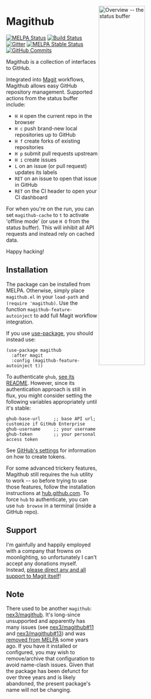 <a href="screenshots.md"><img align="right" src="https://github.com/vermiculus/magithub/raw/master/images/status.png" width="50%" alt="Overview -- the status buffer"/></a>

# Magithub

[![MELPA Status](http://melpa.milkbox.net/packages/magithub-badge.svg)](http://melpa.milkbox.net/#/magithub)
[![Build Status](https://travis-ci.org/vermiculus/magithub.svg?branch=master)](https://travis-ci.org/vermiculus/magithub)
[![Gitter](https://badges.gitter.im/vermiculus/magithub.svg)](https://gitter.im/vermiculus/magithub)
[![MELPA Stable Status](http://melpa-stable.milkbox.net/packages/magithub-badge.svg)](http://melpa-stable.milkbox.net/#/magithub)
[![GitHub Commits](https://img.shields.io/github/commits-since/vermiculus/magithub/0.1.2.svg)]()

Magithub is a collection of interfaces to GitHub.

Integrated into [Magit][magit] workflows, Magithub allows easy GitHub
repository management.  Supported actions from the status buffer
include:

 - `H H` open the current repo in the browser
 - `H c` push brand-new local repositories up to GitHub
 - `H f` create forks of existing repositories
 - `H p` submit pull requests upstream
 - `H i` create issues
 - `L` on an issue (or pull request) updates its labels
 - `RET` on an issue to open that issue in GitHub
 - `RET` on the CI header to open your CI dashboard

For when you're on the run, you can set `magithub-cache` to `t` to
activate 'offline mode' (or use `H O` from the status buffer).  This
will inhibit all API requests and instead rely on cached data.

Happy hacking!

## Installation

The package can be installed from MELPA.  Otherwise, simply place
`magithub.el` in your `load-path` and `(require 'magithub)`.  Use the
function `magithub-feature-autoinject` to add full Magit workflow
integration.

If you use [use-package][gh-use-package], you should instead use:

```elisp
(use-package magithub
  :after magit
  :config (magithub-feature-autoinject t))
```

To authenticate `ghub`, [see its README][ghub].  However, since its
authentication approach is still in flux, you might consider setting
the following variables appropriately until it's stable:
```elisp
ghub-base-url     ;; base API url; customize if GitHub Enterprise
ghub-username     ;; your username
ghub-token        ;; your personal access token
```
See [GitHub's settings][token] for information on how to create tokens.

For some advanced trickery features, Magithub still requires the `hub`
utility to work -- so before trying to use those features, follow the
installation instructions at [hub.github.com][hub].  To force `hub` to
authenticate, you can use `hub browse` in a terminal (inside a GitHub
repo).

## Support

I'm gainfully and happily employed with a company that frowns on
moonlighting, so unfortunately I can't accept any donations myself.
Instead, [please direct any and all support to Magit itself][magit-donate]!

## Note

There used to be another `magithub`: [nex3/magithub][old-magithub].
It's long-since unsupported and apparently has many issues
(see [nex3/magithub#11][old-magithub-11]
and [nex3/magithub#13][old-magithub-13]) and
was [removed from MELPA][melpa-1126] some years ago.  If you have it
installed or configured, you may wish to remove/archive that
configuration to avoid name-clash issues.  Given that the package has
been defunct for over three years and is likely abandoned, the present
package's name will not be changing.

[magit]: //www.github.com/magit/magit
[magit-donate]: https://magit.vc/donate
[ghub]: //github.com/tarsius/ghub
[hub]: //hub.github.com
[token]: https://github.com/settings/tokens
[gh-use-package]: //github.com/jwiegley/use-package
[old-magithub]: //github.com/nex3/magithub
[old-magithub-11]: //github.com/nex3/magithub/issues/11
[old-magithub-13]: //github.com/nex3/magithub/issues/13
[melpa-1126]: //github.com/melpa/melpa/issues/1126
